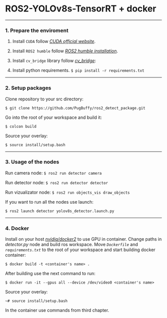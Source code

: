 # ROS2-YOLOv8s-TensorRT + docker
___

### 1. Prepare the enviroment

1. Install `CUDA` follow [_CUDA official website_](https://docs.nvidia.com/cuda/cuda-installation-guide-linux/index.html#download-the-nvidia-cuda-toolkit).

2. Install `ROS2 humble` follow [_ROS2 humble installation_](https://docs.ros.org/en/humble/Installation.html).

3. Install `cv_bridge` library follow [_cv_bridge_](https://answers.ros.org/question/262329/how-to-install-cv_bridge/): 

4. Install python requirements.
`
$ pip install -r requirements.txt
`
___

### 2. Setup packages

Clone repository to your src directory:

`
$ git clone https://github.com/PugBuffy/ros2_detect_package.git
`

Go into the root of your workspace and build it:

`
$ colcon build
`

Source your overlay:


`
$ source install/setup.bash
`
___

### 3. Usage of the nodes

Run camera node:
`$ ros2 run detector camera
` 

Run detector node:
`$ ros2 run detector detector
`

Run vizualizator node:
`$ ros2 run objects_vis draw_objects
`

If you want to run all the nodes use launch:

`$ ros2 launch detector yolov8s_detector.launch.py
`
___

### 4. Docker
Install on your host [_nvidia/docker2_](https://cpab.ru/kak-ispolzovat-graficheskij-processor-nvidia-s-kontejnerami-docker-cloudsavvy-it/) to use GPU in container.
Change paths in __detector_.py_ node and build ros workspace.
Move _`Dockerfile`_  and _`requirements.txt`_ to the root of your workspace and start building docker container:

`$ docker build -t <container's name> .
`

After building use the next command to run:


`$ docker run -it --gpus all --device /dev/video0 <container's name> 
`

Source your overlay:

`
~# source install/setup.bash
`

In the container use commands from third chapter.
